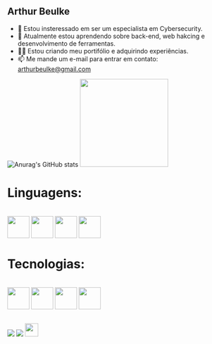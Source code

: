 ## Arthur Beulke
- 👀 Estou insteressado em ser um especialista em Cybersecurity.
- 🌱 Atualmente estou aprendendo sobre back-end, web hakcing e desenvolvimento de ferramentas.
- 👨‍💻 Estou criando meu portifólio e adquirindo experiências.
- 📫 Me mande um e-mail para entrar em contato: arthurbeulke@gmail.com

![Anurag's GitHub stats](https://github-readme-stats.vercel.app/api?username=Beulke-Dono&show_icons=true&theme=radical) <img aling='center' height='200' widht='200' src="https://cdn.jsdelivr.net/gh/devicons/devicon/icons/redhat/redhat-plain-wordmark.svg" />

# Linguagens:
<div style='display: inline_block'><br>
  <img aling='center' height='50' widht='60' src="https://cdn.jsdelivr.net/gh/devicons/devicon/icons/python/python-original.svg" />
  <img aling='center' height='50' widht='60' src="https://cdn.jsdelivr.net/gh/devicons/devicon/icons/php/php-plain.svg" />
  <img aling='center' height='50' widht='60' src="https://cdn.jsdelivr.net/gh/devicons/devicon/icons/html5/html5-plain.svg" />
  <img aling='center' height='50' widht='60' src="https://cdn.jsdelivr.net/gh/devicons/devicon/icons/css3/css3-plain.svg" />
</div>

# Tecnologias:
<div style='display: inline_block'><br>
  <img aling='center' height='50' widht='60' src="https://cdn.jsdelivr.net/gh/devicons/devicon/icons/chrome/chrome-plain.svg" />
  <img aling='center' height='50' widht='60' src="https://cdn.jsdelivr.net/gh/devicons/devicon/icons/linux/linux-original.svg" />
  <img aling='center' height='50' widht='60' src="https://cdn.jsdelivr.net/gh/devicons/devicon/icons/vscode/vscode-original.svg" />
  <img aling='center' height='50' widht='60' src="https://cdn.jsdelivr.net/gh/devicons/devicon/icons/git/git-original.svg" />
</div>

  ##

<div>
  <a href="https://www.linkedin.com/in/arthur-m-b-9b3b3a21b/" target="_blank"><img src="https://img.shields.io/badge/LinkedIn-0077B5?style=for-the-badge&logo=linkedin&logoColor=white" target="_blank"></a> 
  <a href="https://www.instagram.com/arthurbeulke/" target="_blank"><img src="https://img.shields.io/badge/-Instagram-%23E4405F?style=for-the-badge&logo=instagram&logoColor=white" target="_blank"></a>
  <a href="https://hackerone.com/ainz_bk?type=user" ><img aling='center' height='30' widht='40' src= "https://icongr.am/simple/hackerone.svg?size=128&color=currentColor&colored=false" /></a>
</div>
